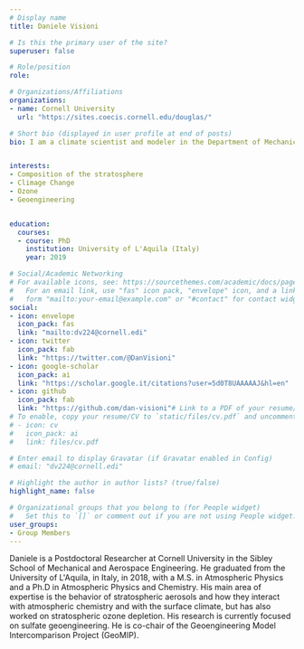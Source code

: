 ```yaml
---
# Display name
title: Daniele Visioni

# Is this the primary user of the site?
superuser: false

# Role/position
role:  

# Organizations/Affiliations
organizations:
- name: Cornell University
  url: "https://sites.coecis.cornell.edu/douglas/"

# Short bio (displayed in user profile at end of posts)
bio: I am a climate scientist and modeler in the Department of Mechanical and Aerospace Engineering at Cornell University


interests:
- Composition of the stratosphere 
- Climage Change 
- Ozone 
- Geoengineering 


education:
  courses:
  - course: PhD
    institution: University of L'Aquila (Italy)
    year: 2019

# Social/Academic Networking
# For available icons, see: https://sourcethemes.com/academic/docs/page-builder/#icons
#   For an email link, use "fas" icon pack, "envelope" icon, and a link in the
#   form "mailto:your-email@example.com" or "#contact" for contact widget.
social:
- icon: envelope
  icon_pack: fas
  link: "mailto:dv224@cornell.edi"
- icon: twitter
  icon_pack: fab
  link: "https://twitter.com/@DanVisioni"
- icon: google-scholar
  icon_pack: ai
  link: "https://scholar.google.it/citations?user=5d0T8UAAAAAJ&hl=en"
- icon: github
  icon_pack: fab
  link: "https://github.com/dan-visioni"# Link to a PDF of your resume/CV from the About widget.
# To enable, copy your resume/CV to `static/files/cv.pdf` and uncomment the lines below.
# - icon: cv
#   icon_pack: ai
#   link: files/cv.pdf

# Enter email to display Gravatar (if Gravatar enabled in Config)
# email: "dv224@cornell.edi"

# Highlight the author in author lists? (true/false)
highlight_name: false

# Organizational groups that you belong to (for People widget)
#   Set this to `[]` or comment out if you are not using People widget.
user_groups:
- Group Members
---
```


Daniele is a Postdoctoral Researcher at Cornell University in the Sibley School of Mechanical and Aerospace Engineering. He graduated from the University of L'Aquila, in Italy, in 2018, with a M.S. in Atmospheric Physics and a Ph.D in Atmospheric Physics and Chemistry.  His main area of expertise is the behavior of stratospheric aerosols and how they interact with atmospheric chemistry and with the surface climate, but has also worked on stratospheric ozone depletion. His research is currently focused on sulfate geoengineering. He is co-chair of the Geoengineering Model Intercomparison Project (GeoMIP).